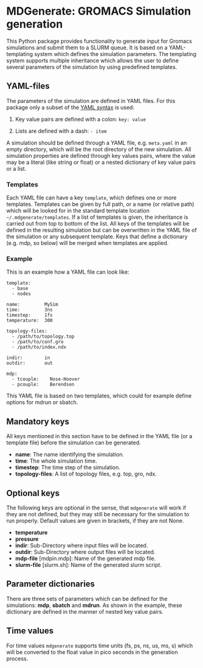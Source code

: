 # MDGenerate: GROMACS Simulation generation

This Python package provides functionality to generate input for Gromacs simulations
and submit them to a SLURM queue.
It is based on a YAML-templating system which defines the simulation parameters.
The templating system supports multiple inheritance which allows the user to define
several parameters of the simulation by using predefined templates.

## YAML-files

The parameters of the simulation are defined in YAML files.
For this package only a subset of the [YAML syntax](http://pyyaml.org/wiki/PyYAMLDocumentation#YAMLsyntax) is used:

1. Key value pairs are defined with a colon: `key: value`

2. Lists are defined with a dash: `- item`

A simulation should be defined through a YAML file, e.g. `meta.yaml` in an empty directory, which will be the root directory of the new simulation.
All simulation properties are defined through key values pairs,
where the value may be a literal (like string or float) or a nested dictionary of
key value pairs or a list.

### Templates

Each YAML file can have a key `template`, which defines one or more templates.
Templates can be given by full path, or a name (or relative path) which will be
looked for in the standard template location `~/.mdgenerate/templates`.
If a list of templates is given, the inheritance is carried out from top to
bottom of the list.
All keys of the templates will be defined in the resulting simulation but can be overwritten in the YAML file of the simulation or any subsequent template.
Keys that define a dictionary (e.g. mdp, so below) will be merged when templates are applied.

### Example

This is an example how a YAML file can look like:
```
template:   
  - base
  - nodes

name:         MySim
time:         3ns
timestep:     1fs
temperature:  300

topology-files:
  - /path/to/topology.top
  - /path/to/conf.gro
  - /path/to/index.ndx

indir:        in
outdir:       out

mdp:
  - tcouple:    Nose-Hoover
  - pcouple:    Berendsen

```

This YAML file is based on two templates, which could for example define options for mdrun or sbatch.

## Mandatory keys

All keys mentioned in this section have to be defined in the YAML file
(or a template file) before the simulation can be generated.

- **name**: The name identifying the simulation.
- **time**: The whole simulation time.
- **timestep**: The time step of the simulation.
- **topology-files**: A list of topology files, e.g. top, gro, ndx.

## Optional keys

The following keys are optional in the sense, that `mdgenerate` will work if they are not defined, but they may still be necessary for the simulation to run properly.
Default values are given in brackets, if they are not None.

- **temperature**
- **pressure**
- **indir**: Sub-Directory  where input files will be located.
- **outdir**: Sub-Directory where output files will be located.
- **mdp-file** [mdpin.mdp]: Name of the generated mdp file.
- **slurm-file** [slurm.sh]: Name of the generated slurm script.

## Parameter dictionaries

There are three sets of parameters which can be defined for the simulations:
**mdp**, **sbatch** and  **mdrun**.
As shown in the example, these dictionary are defined in the manner of nested key value pairs.


## Time values

For time values `mdgenerate` supports time units (fs, ps, ns, us, ms, s) which will be converted to the float value in pico seconds in the generation process.

